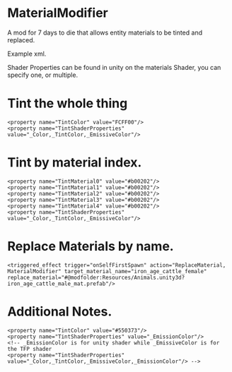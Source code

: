 # MaterialModifier
A mod for 7 days to die that allows entity materials to be tinted and replaced.

Example xml. 

Shader Properties can be found in unity on the materials Shader, you can specify one, or multiple.

# Tint the whole thing
    <property name="TintColor" value="FCFF00"/>
    <property name="TintShaderProperties" value="_Color,_TintColor,_EmissiveColor"/>


# Tint by material index.
    <property name="TintMaterial0" value="#b00202"/>
    <property name="TintMaterial1" value="#b00202"/>
    <property name="TintMaterial2" value="#b00202"/>
    <property name="TintMaterial3" value="#b00202"/>
    <property name="TintMaterial4" value="#b00202"/>
    <property name="TintShaderProperties" value="_Color,_TintColor,_EmissiveColor"/>

# Replace Materials by name.
	<triggered_effect trigger="onSelfFirstSpawn" action="ReplaceMaterial, MaterialModifier" target_material_name="iron_age_cattle_female" replace_material="#@modfolder:Resources/Animals.unity3d?iron_age_cattle_male_mat.prefab"/>
	
# Additional Notes.	
    <property name="TintColor" value="#550373"/> 
    <property name="TintShaderProperties" value="_EmissionColor"/>
    <!-- _EmissionColor is for unity shader while _EmissiveColor is for the TFP shader
    <property name="TintShaderProperties" value="_Color,_TintColor,_EmissiveColor,_EmissionColor"/> -->		